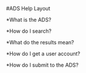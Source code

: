 #ADS Help Layout 

   *What is the ADS?
   
   *How do I search?
   
   *What do the results mean?
   
   *How do I get a user account?
   
   *How do I submit to the ADS?
